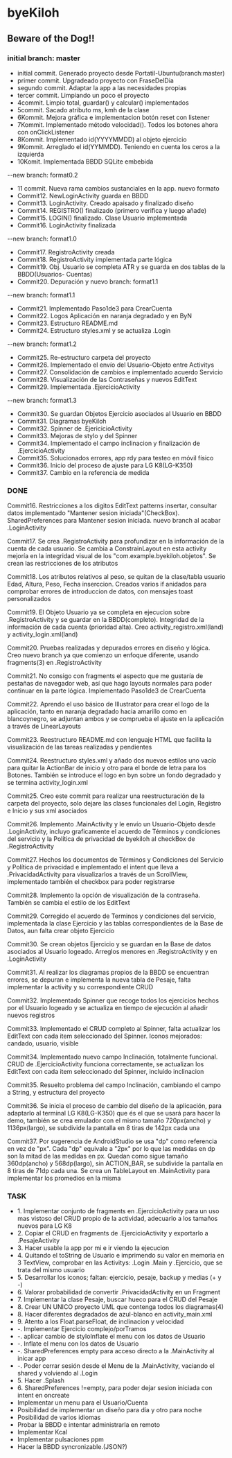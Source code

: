 # byeKiloh
## Beware of the Dog!!
<h3>initial branch: master</h3>
    <ul>
    <li>initial commit. Generado proyecto desde Portatil-Ubuntu(branch:master)</li>
    <li>primer commit. Upgradeado proyecto con FraseDelDia</li>
    <li>segundo commit.  Adaptar la app a las necesidades propias</li>
    <li>tercer commit. Limpiando un poco el proyecto</li>
    <li>4commit. Limpio total, guardar() y calcular() implementados</li>
    <li>5commit. Sacado atributo ms, kmh de la clase</li>
    <li>6Kommit. Mejora gráfica e implementacion botón reset con listener</li>
    <li>7Kommit. Implementado método velocidad(). Todos los botones ahora con onClickListener</li>
    <li>8Kommit. Implementado id(YYYYMMDD) al objeto ejercicio</li>
    <li>9Kommit. Arreglado el id(YYMMDD). Teniendo en cuenta los ceros a la izquierda</li>
    <li>10Komit. Implementada BBDD SQLite embebida</li>
    </ul>
<p>--new branch: format0.2</p>
    <ul>
    <li>11 commit. Nueva rama cambios sustanciales en la app. nuevo formato</li>
    <li>Commit12. NewLoginActivity guarda en BBDD</li>
    <li>Commit13. LoginActivity. Creado apaisado y finalizado diseño</li>
    <li>Commit14. REGISTRO() finalizado (primero verifica y luego añade)</li>
    <li>Commit15. LOGIN() finalizado. Clase Usuario implementada</li>
    <li>Commit16. LoginActivity finalizada</li>
    </ul>
<p>--new branch: format1.0</p>
    <ul>
    <li>Commit17. RegistroActivity creada</li>
    <li>Commit18. RegistroActivity implementada parte lógica</li>
    <li>Commit19. Obj. Usuario se completa ATR y se guarda en dos tablas de la BBDD(Usuarios-
    Cuentas)</li>
    <li>Commit20. Depuración y nuevo branch: format1.1</li>
    </ul>
<p>--new branch: format1.1</p>
    <ul>
    <li>Commit21. Implementado Paso1de3 para CrearCuenta</li>
    <li>Commit22. Logos Aplicación en naranja degradado y en ByN</li>
    <li>Commit23. Estructuro README.md</li>
    <li>Commit24. Estructuro styles.xml y se actualiza .Login</li>
    </ul>
<p>--new branch: format1.2</p>
    <ul>
    <li>Commit25. Re-estructuro carpeta del proyecto</li>
    <li>Commit26. Implementado el envío del Usuario-Objeto entre Activitys</li>
    <li>Commit27. Consolidación de cambios e implementado acuerdo Servicio</li>
    <li>Commit28. Visualización de las Contraseñas y nuevos EditText</li>
    <li>Commit29. Implementada .EjercicioActivity</li>
    </ul>
<p>--new branch: format1.3</p>
    <ul>
    <li>Commit30. Se guardan Objetos Ejercicio asociados al Usuario en BBDD</li>
    <li>Commit31. Diagramas byeKiloh</li>
    <li>Commit32. Spinner de .EjericicioActivity</li>
    <li>Commit33. Mejoras de stylo y del Spinner</li>
    <li>Commit34. Implementado el campo inclinacion y finalización de .EjercicioActivity</li>
    <li>Commit35. Solucionados errores, app rdy para testeo en móvil físico</li>
    <li>Commit36. Inicio del proceso de ajuste para LG K8(LG-K350)</li>
    <li>Commit37. Cambio en la referencia de medida</li>
    </ul>
<h3>DONE</h3>
<p>Commit16. Restricciones a los digitos EditText patterns insertar, consultar datos implementado
"Mantener sesion iniciada"(CheckBox). SharedPreferences para Mantener sesion iniciada. nuevo branch
al acabar .LoginActivity</p>
<p>Commit17. Se crea .RegistroActivity para profundizar en la información de la cuenta de cada
usuario. Se cambia a ConstrainLayout en esta activity mejoría en la integridad visual de los
"com.example.byekiloh.objetos". Se crean las restricciones de los atributos</p>
<p>Commit18. Los atributos relativos al peso, se quitan de la clase/tabla usuario Edad, Altura,
Peso, Fecha inserccion. Creados varios if anidados para comprobar errores de introduccion de datos,
con mensajes toast personalizados</p>
<p>Commit19. El Objeto Usuario ya se completa en ejecucion sobre .RegistroActivity y se guardar en
la BBDD(completo). Integridad de la información de cada cuenta (prioridad alta). Creo
activity_registro.xml(land) y activity_login.xml(land)</p>
<p>Commit20. Pruebas realizadas y depurados errores en diseño y lógica. Creo nuevo branch ya que
comienzo un enfoque diferente, usando fragments(3) en .RegistroActivity</p>
<p>Commit21. No consigo con fragments el aspecto que me gustaría de pestañas de navegador web, así
que hago layouts normales para poder continuar en la parte lógica. Implementado Paso1de3 de
CrearCuenta</p>
<p>Commit22. Aprendo el uso básico de Illustrator para crear el logo de la aplicación, tanto en
naranja degradado hacia amarillo como en blancoynegro, se adjuntan ambos y se comprueba el ajuste
en la aplicación a través de LinearLayouts</p>
<p>Commit23. Reestructuro README.md con lenguaje HTML que facilita la visualización de las tareas
realizadas y pendientes</p>
<p>Commit24. Reestructuro styles.xml y añado dos nuevos estilos uno vacío para quitar la ActionBar
de inicio y otro para el borde de letra para los Botones. También se introduce el logo en byn sobre
un fondo degradado y se termina activity_login.xml</p>
<p>Commit25. Creo este commit para realizar una reestructuración de la carpeta del proyecto, solo
dejare las clases funcionales del Login, Registro e Inicio y sus xml asociados</p>
<p>Commit26. Implemento .MainActivity y le envío un Usuario-Objeto desde .LoginActivity, incluyo
graficamente el acuerdo de Términos y condiciones del servicio y la Política de privacidad de
byekiloh al checkBox de .RegistroActivity</p>
<p>Commit27. Hechos los documentos de Términos y Condiciones del Servicio y Política de privacidad e
implementado el intent que lleva a .PrivacidadActivity para visualizarlos a través de un ScrollView,
implementado también el checkbox para poder registrarse</p>
<p>Commit28. Implemento la opción de visualización de la contraseña. También se cambia el estilo de
los EditText</p>
<p>Commit29. Corregido el acuerdo de Terminos y condiciones del servicio, implementada la clase
Ejercicio y las tablas correspondientes de la Base de Datos, aun falta crear objeto Ejercicio</p>
<p>Commit30. Se crean objetos Ejercicio y se guardan en la Base de datos asociados al Usuario
logeado. Arreglos menores en .RegistroActivity y en .LoginActivity</p>
<p>Commit31. Al realizar los diagramas propios de la BBDD se encuentran errores, se depuran e
implementa la nueva tabla de Pesaje, falta implementar la activity y su correspondiente CRUD</p>
<p>Commit32. Implementado Spinner que recoge todos los ejercicios hechos por el Usuario logeado y se
 actualiza en tiempo de ejecución al añadir nuevos registros</p>
<p>Commit33. Implementado el CRUD completo al Spinner, falta actualizar los EditText con cada item
seleccionado del Spinner. Iconos mejorados: candado, usuario, visible</p>
<p>Commit34. Implementado nuevo campo Inclinación, totalmente funcional. CRUD de .EjercicioActivity
funciona correctamente, se actualizan los EditText con cada item seleccionado del Spinner, incluido
inclinacion</p>
<p>Commit35. Resuelto problema del campo Inclinación, cambiando el campo a String, y estructura del
proyecto</p>
<p>Commit36. Se inicia el proceso de cambio del diseño de la aplicación, para adaptarlo al terminal
LG K8(LG-K350) que és el que se usará para hacer la demo, también se crea emulador con el mismo
tamaño 720px(ancho) y 1136px(largo), se subdivide la pantalla en 8 tiras de 142px cada una</p>
<p>Commit37. Por sugerencia de AndroidStudio se usa "dp" como referencia en vez de "px". Cada "dp"
equivale a "2px" por lo que las medidas en dp son la mitad de las medidas en px. Quedan como sigue
tamaño 360dp(ancho) y 568dp(largo), sin ACTION_BAR, se subdivide la pantalla en 8 tiras de 71dp cada
una. Se crea un TableLayout en .MainActivity para implementar los promedios en la misma</p>
<h3>TASK</h3>
    <ul>
    <li>1. Implementar conjunto de fragments en .EjercicioActivity para un uso mas vistoso del CRUD
    propio de la actividad, adecuarlo a los tamaños nuevos para LG K8</li>
    <li>2. Copiar el CRUD en fragments de .EjercicioActivity y exportarlo a .PesajeActivity</li>
    <li>3. Hacer usable la app por mi e ir viendo la ejecucion</li>
    <li>4. Quitando el toString de Usuario e imprimendo su valor en memoria en 3 TextView, comprobar
        en las Activitys: .Login .Main y .Ejercicio, que se trata del mismo usuario</li>
    <li>5. Desarrollar los iconos; faltan: ejercicio, pesaje, backup y medias (+ y -)</li>
    <li>6. Valorar probabilidad de convertir .PrivacidadActivity en un Fragment</li>
    <li>7. Implementar la clase Pesaje, buscar hueco para el CRUD del Pesaje</li>
    <li>8. Crear UN UNICO proyecto UML que contenga todos los diagramas(4)</li>
    <li>8. Hacer diferentes degradados de azul-blanco en activity_main.xml</li>
    <li>9. Atento a los Float.parseFloat, de inclinacion y velocidad</li>
    <li>-. Implementar Ejercicio complejo/porTramos</li>
    <li>-. aplicar cambio de styloInflate el menu con los datos de Usuario</li>
    <li>-. Inflate el menu con los datos de Usuario</li>
    <li>-. SharedPreferences empty para acceso directo a la .MainActivity al inicar app</li>
    <li>-. Poder cerrar sesión desde el Menu de la .MainActivity, vaciando el shared y volviendo al
    .Login</li>
    <li>5. Hacer .Splash</li>
    <li>6. SharedPreferences !=empty, para poder dejar sesion iniciada con intent en oncreate</li>
    <li>Implementar un menu para el Usuario/Cuenta</li>
    <li>Posibilidad de implementar un diseño para día y otro para noche</li>
    <li>Posibilidad de varios idiomas</li>
    <li>Probar la BBDD e intentar administrarla en remoto</li>
    <li>Implementar Kcal</li>
    <li>Implementar pulsaciones ppm</li>
    <li>Hacer la BBDD syncronizable.(JSON?)</li>
    </ul>